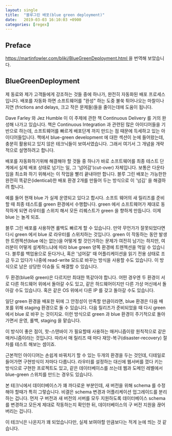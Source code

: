 ```yaml
---
layout: single
title:  "블루그린 배포(blue green deployment)"
date:   2019-03-03 16:10:03 +0900
categories: [regex]
--- 
```


## Preface
<a href="https://martinfowler.com/bliki/BlueGreenDeployment.html" target="_blank"> 
https://martinfowler.com/bliki/BlueGreenDeployment.html </a>
을 번역해 보았습니다. 

## BlueGreenDeployment
제 동료와 제가 고객들에게 강조하는 것들 중에 하나가, 완전히 자동화된 배포 프로세스 입니다.
배포를 자동화 하면 소프트웨어를 "완성" 하는 도중 불쑥 튀어나오는 마찰이나 지연
(frictions and delays, 크고 작은 문제들)들을 줄이는데에 도움이 됩니다.

Dave Farley 와 Jez Humble 이 이 주제에 관한 책 Continuous Delivery 를 거의 완성해 나가고 있습니다.
책은 Continuous Integration 과 관련된 많은 아이디어들을 기반으로 하는데, 소프트웨어를
빠르게 배포단계 까지 만드는 점 때문에 득세하고 있는 아이디어들입니다. 책에서 blue-green
development 에 대한 섹션이 눈에 들어왔는데, 충분히 활용되고 있지 않은 테크닉들이 보여서였습니다.
그래서 여기서 그 개념을 개략적으로 설명하려고 합니다.

배포를 자동화하기위해 해결해야 할 것들 중 하나가 바로 소프트웨어를 최종 테스트 단계에서
실제 배포 상태로 넘기는 일, 그 '넘어감'(cut-over) 자체입니다. 보통은 다운타임을 최소화 하기 위해서는
이 작업을 빨리 끝내야만 합니다. 블루 그린 배포는 가능한한 완전히 똑같은(identical)한
배포 환경 2개를 만들어 두는 방식으로 이 '넘김' 을 해결하려 합니다.

예를 들어 현재 blue 가 실제 운영되고 있다고 합시다. 소프트 웨어의 새 릴리즈를 준비할 때
최종 테스트를 green 환경에서 수행합니다. green 에서 소프트웨어가 제대로 동작하게 되면
라우터를 스위치 해서 모든 리퀘스트가 green 을 향하게 만듭니다. 이제 blue 는 놀게 되죠.

블루 그린 배포를 사용하면 롤백도 빠르게 할 수 있습니다. 만약 무언가가 잘못되었다면
다시 green 에서 blue 로 라우터를 스위치하는 것입니다. green 이 작동하는 동안 발생한
트렌젝션(blue 에는 없는)을 어떻게 할 것인가하는 문제가 여전히 남기는 하지만, 여러분이
어떻게 설계하느냐에 따라 blue green 양쪽 환경에 트렌젝션을 먹일 수 있습니다.
블루를 백업용으로 둔다거나, 혹은 '넘어갈' 때 어플리케이션을 읽기 전용 상태로 조금 두고 있다가
나중에 read-write 모드로 바꾸는 방식을 사용할 수도 있습니다. 이 방식으로 남은 상당한 이슈들
도 해결할 수 있습니다.  

두 환경(blue와 green)은 다르지만 최대한 똑같아야 합니다. 어떤 경우엔 두 환경이 서로 다른
하드웨어 위에서 돌아갈 수도 있고, 같은 하드웨어이지만 다른 가상 머신에서 돌아갈 수도 있습니다.
혹은 같은 OS 위에서 다른 IP 를 갖고 돌아갈 수도 있습니다. 

일단 green 환경을 배포한 뒤에 그 안정성이 만족할 만큼이라면, blue 환경은 다음 배포를 위해
staging 환경으로 둘 수 있습니다. 다음 릴리즈가 준비되었을 때 다시 green 에서 blue 로 바꾸
는 것이지요. 이런 방식으로 green 과 blue 환경이 주기적으로 돌아가면서 운영, 롤백, staging
을 맡습니다.

이 방식이 좋은 점이, 핫-스탠바이 가 필요할때 사용하는 매커니즘이랑 원칙적으로 같은
매커니즘이라는 것입니다. 따라서 매 릴리즈 때 마다 재앙-복구(disaster-recovery) 절차를
테스트 해보는 셈이죠.

근본적인 아이디어는 손쉽게 바꿔치기 할 수 있는 두개의 환경을 두는 것인데, 디테일로 들어가면
구현방식이 저마다 다릅니다. 라우터를 설정하는 대신에 
웹서버를 껐다 키는 방식으로 구현한 프로젝트도 있고, 같은 데이터베이스를 쓰는데 웹과 도메인
레벨에서 blue-green 스위치를 만드는 경우도 있습니다.

본 테크닉에서 데이터베이스가 꽤 까다로운 부분인데, 새 버전을 위해 schema 를 
수정해야 할때가 특히 그렇습니다. 비결은 schema 변경과 어플리케이션 업그레이드를
분리하는 겁니다. 먼저 구 버전과 새 버전의 서버를 모두 지원하도록 데이터베이스 schema 를 변경하고
모든게 제대로 작동하는지 확인한 뒤, 데이터베이스의 구 버전 지원을 끊어버리는 겁니다.

이 테크닉은 나온지가 꽤 되었습니다만, 실제 보여야할 만큼보다는 적게 눈에 띄는 것 같습니다. 


